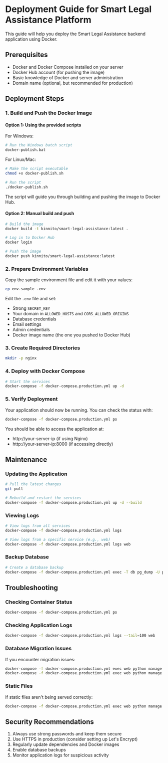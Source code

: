 # Deployment Guide for Smart Legal Assistance Platform

This guide will help you deploy the Smart Legal Assistance backend application using Docker.

## Prerequisites

- Docker and Docker Compose installed on your server
- Docker Hub account (for pushing the image)
- Basic knowledge of Docker and server administration
- Domain name (optional, but recommended for production)

## Deployment Steps

### 1. Build and Push the Docker Image

#### Option 1: Using the provided scripts

For Windows:
```bash
# Run the Windows batch script
docker-publish.bat
```

For Linux/Mac:
```bash
# Make the script executable
chmod +x docker-publish.sh

# Run the script
./docker-publish.sh
```

The script will guide you through building and pushing the image to Docker Hub.

#### Option 2: Manual build and push

```bash
# Build the image
docker build -t kinnito/smart-legal-assistance:latest .

# Log in to Docker Hub
docker login

# Push the image
docker push kinnito/smart-legal-assistance:latest
```

### 2. Prepare Environment Variables

Copy the sample environment file and edit it with your values:

```bash
cp env.sample .env
```

Edit the `.env` file and set:
- Strong `SECRET_KEY`
- Your domain in `ALLOWED_HOSTS` and `CORS_ALLOWED_ORIGINS`
- Database credentials
- Email settings
- Admin credentials
- Docker image name (the one you pushed to Docker Hub)

### 3. Create Required Directories

```bash
mkdir -p nginx
```

### 4. Deploy with Docker Compose

```bash
# Start the services
docker-compose -f docker-compose.production.yml up -d
```

### 5. Verify Deployment

Your application should now be running. You can check the status with:

```bash
docker-compose -f docker-compose.production.yml ps
```

You should be able to access the application at:
- http://your-server-ip (if using Nginx)
- http://your-server-ip:8000 (if accessing directly)

## Maintenance

### Updating the Application

```bash
# Pull the latest changes
git pull

# Rebuild and restart the services
docker-compose -f docker-compose.production.yml up -d --build
```

### Viewing Logs

```bash
# View logs from all services
docker-compose -f docker-compose.production.yml logs

# View logs from a specific service (e.g., web)
docker-compose -f docker-compose.production.yml logs web
```

### Backup Database

```bash
# Create a database backup
docker-compose -f docker-compose.production.yml exec -T db pg_dump -U postgres legal_assistance > backup_$(date +%Y%m%d_%H%M%S).sql
```

## Troubleshooting

### Checking Container Status
```bash
docker-compose -f docker-compose.production.yml ps
```

### Checking Application Logs
```bash
docker-compose -f docker-compose.production.yml logs --tail=100 web
```

### Database Migration Issues
If you encounter migration issues:
```bash
docker-compose -f docker-compose.production.yml exec web python manage.py showmigrations
docker-compose -f docker-compose.production.yml exec web python manage.py migrate
```

### Static Files
If static files aren't being served correctly:
```bash
docker-compose -f docker-compose.production.yml exec web python manage.py collectstatic --noinput
```

## Security Recommendations

1. Always use strong passwords and keep them secure
2. Use HTTPS in production (consider setting up Let's Encrypt)
3. Regularly update dependencies and Docker images
4. Enable database backups
5. Monitor application logs for suspicious activity 